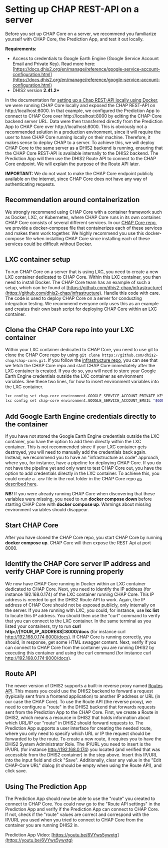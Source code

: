# Setting up CHAP REST-API on a server

Before you set up CHAP Core on a server, we recommend you familiarize yourself with CHAP Core, the Prediction App, and test it out locally.

**Requirements:**
  - Access to credentials to Google Earth Engine (Google Service Account Email and Private Key). Read more here: [https://docs.dhis2.org/en/manage/reference/google-service-account-configuration.html](https://docs.dhis2.org/en/manage/reference/google-service-account-configuration.html)
  - DHIS2 version **2.41.2+**

In the documentation for [setting up a Chap REST-API locally using Docker](prediction-app-setup), we were running CHAP Core locally and exposed the CHAP REST-API on http://localhost:8000. In that example, we configured the Prediction App to connect to CHAP Core over http://localhost:8000 by editing the CHAP-Core backend server URL. Data were then transferred directly from the Prediction App to CHAP Core over http://localhost:8000. This is obviously not a recommended solution in a production environment, since it will require the user to have CHAP Core running locally on their machine. Therefore, it makes sense to deploy CHAP to a server. To achieve this, we will deploy CHAP Core to the same server as a DHIS2 backend is running, ensuring that the CHAP Core REST-API is available internally to the DHIS2 backend. The Prediction App will then use the DHIS2 Route API to connect to the CHAP Core endpoint. We will explain the purpose of the Route API later.

**IMPORTANT:** We do not want to make the CHAP Core endpoint publicly available on the internet, since CHAP Core does not have any way of authenticating requests.

## Recommendation around containerization

We strongly recommend using CHAP Core with a container framework such as Docker, LXC, or Kubernetes, where CHAP Core runs in its own container. CHAP Core consists of several different services. In our [CHAP Core repo](https://github.com/dhis2-chap/chap-core), we provide a docker-compose file that containerizes each of these services and makes them work together. We highly recommend you use this docker-compose file when installing CHAP Core since installing each of these services could be difficult without Docker.

## LXC container setup
To run CHAP Core on a server that is using LXC, you need to create a new LXC container dedicated to CHAP Core. Within this LXC container, you then need to install Docker. The CHAP Core team has an example of such a setup, which can be found at [https://github.com/dhis2-chap/infrastructure](https://github.com/dhis2-chap/infrastructure). Handle this code with care. The code is used to deploy CHAP Core on a server for conducting integration testing. We recommend everyone only uses this as an example and creates their own bash script for deploying CHAP Core within an LXC container.

## Clone the CHAP Core repo into your LXC container
Within your LXC container dedicated to CHAP Core, you need to use git to clone the CHAP Core repo by using `git clone https://github.com/dhis2-chap/chap-core.git`. If you follow the [infrastructure repo](https://github.com/dhis2-chap/infrastructure), you can see that we fetch the CHAP Core repo and start CHAP Core immediately after the LXC container is created. If you do so, you will need to store your Google Earth Engine credentials outside the LXC container as environment variables. See these two lines, for how to insert environment variables into the LXC container.

```bash
lxc config set chap-core environment.GOOGLE_SERVICE_ACCOUNT_PRIVATE_KEY "$GOOGLE_SERVICE_ACCOUNT_PRIVATE_KEY"
lxc config set chap-core environment.GOOGLE_SERVICE_ACCOUNT_EMAIL "$GOOGLE_SERVICE_ACCOUNT_EMAIL"
```

## Add Google Earth Engine credentials directly to the container
If you have not stored the Google Earth Engine credentials outside the LXC container, you have the option to add them directly within the LXC container. This is not recommended since if your LXC container gets destroyed, you will need to manually add the credentials back again. Instead, we recommend you to have an "infrastructure as code" approach, where you, for instance, have a pipeline for deploying CHAP Core. If you do not have the pipeline yet and only want to test CHAP Core out, you have the option to add credentials directly in the LXC container. To achieve this, you could create a `.env` file in the root folder in the CHAP Core repo [as described here](earth-engine-auth). 

**NB!** If you were already running CHAP Core when discovering that these variables were missing, you need to run **docker compose down** before starting CHAP Core with **docker compose up**. Warnings about missing environment variables should disappear.

## Start CHAP Core
After you have cloned the CHAP Core repo, you start CHAP Core by running **docker compose up**. CHAP Core will then expose the REST Api at port 8000.

## Identify the CHAP Core server IP address and verify CHAP Core is running properly
We now have CHAP Core running in Docker within an LXC container dedicated to CHAP Core. Next, you need to identify the IP address (for instance 192.168.0.174) of the LXC container running CHAP Core. This IP address is needed to get the DHIS2 Route API to work. Again, the IP address of CHAP Core should not be exposed publicly, only internally on the server. If you are running with LXC, you could, for instance, use **lxc list** to locate this IP address. You should then use the "curl" command to verify that you can connect to the LXC container. In the same terminal as you listed your containers, try to run **curl http://[YOUR_IP_ADDRESS]:8000/docs** (for instance curl http://192.168.0.174:8000/docs). If CHAP Core is running correctly, you should, in response, get some HTML swagger content. Next, verify if you can connect to CHAP Core from the container you are running DHIS2 by executing this container and using the curl command (for instance curl http://192.168.0.174:8000/docs).

## Route API
The newer version of DHIS2 supports a built-in reverse proxy named [Routes API](https://docs.dhis2.org/en/develop/using-the-api/dhis-core-version-241/route.html). This means you could use the DHIS2 backend to forward a request (typically sent from a frontend application) to another IP address or URL (in our case the CHAP Core). To use the Route API (the reverse proxy), we need to configure a "route" in the DHIS2 backend that forwards requests sent from the Prediction App to the CHAP Core. First, we create a Route in DHIS2, which means a resource in DHIS2 that holds information about which URL/IP our "route" in DHIS2 should forward requests to. The Prediction App supports a user interface for creating the needed route, where you only need to specify which URL or IP the request should be forwarded to by the route. To create a new route, it requires you to have the DHIS2 System Administrator Role. The IP/URL you need to insert is the IP/URL (for instance http://192.168.0.174) you located (and verified that was accessible from the DHIS2 container) in the step above. Insert this IP/URL into the input field and click "Save". Additionally, clear any value in the "Edit CHAP-Core URL" dialog (it should be empty when using the Route API), and click save.

## Using The Prediction App
The Prediction App should now be able to use the "route" you created to connect to CHAP Core. You could now go to the "Route API settings" in the Prediction App and verify if the Prediction App can connect to CHAP Core. If not, check if the "route" values are correct and correspond with the IP/URL you used when you tried to connect to CHAP Core from the container you are running DHIS2 in. 

Prediction App Video: [https://youtu.be/6VYws5ywxtg](https://youtu.be/6VYws5ywxtg)

